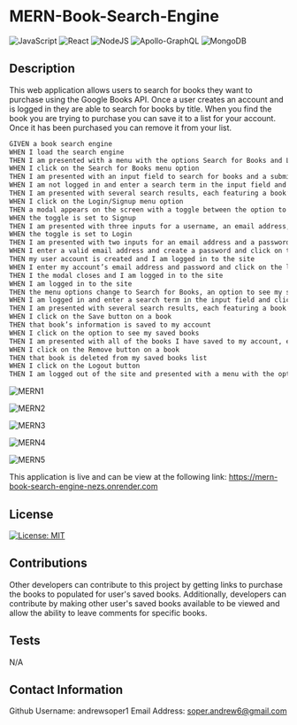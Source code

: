# MERN-Book-Search-Engine
![JavaScript](https://img.shields.io/badge/javascript-%23323330.svg?style=for-the-badge&logo=javascript&logoColor=%23F7DF1E)
![React](https://img.shields.io/badge/react-%2320232a.svg?style=for-the-badge&logo=react&logoColor=%2361DAFB)
![NodeJS](https://img.shields.io/badge/node.js-6DA55F?style=for-the-badge&logo=node.js&logoColor=white)
![Apollo-GraphQL](https://img.shields.io/badge/-ApolloGraphQL-311C87?style=for-the-badge&logo=apollo-graphql)
![MongoDB](https://img.shields.io/badge/MongoDB-%234ea94b.svg?style=for-the-badge&logo=mongodb&logoColor=white)

## Description
This web application allows users to search for books they want to purchase using the Google Books API. Once a user creates an account and is logged in they are able to search for books by title. When you find the book you are trying to purchase you can save it to a list for your account. Once it has been purchased you can remove it from your list.
```md
GIVEN a book search engine
WHEN I load the search engine
THEN I am presented with a menu with the options Search for Books and Login/Signup and an input field to search for books and a submit button
WHEN I click on the Search for Books menu option
THEN I am presented with an input field to search for books and a submit button
WHEN I am not logged in and enter a search term in the input field and click the submit button
THEN I am presented with several search results, each featuring a book’s title, author, description, image, and a link to that book on the Google Books site
WHEN I click on the Login/Signup menu option
THEN a modal appears on the screen with a toggle between the option to log in or sign up
WHEN the toggle is set to Signup
THEN I am presented with three inputs for a username, an email address, and a password, and a signup button
WHEN the toggle is set to Login
THEN I am presented with two inputs for an email address and a password and login button
WHEN I enter a valid email address and create a password and click on the signup button
THEN my user account is created and I am logged in to the site
WHEN I enter my account’s email address and password and click on the login button
THEN I the modal closes and I am logged in to the site
WHEN I am logged in to the site
THEN the menu options change to Search for Books, an option to see my saved books, and Logout
WHEN I am logged in and enter a search term in the input field and click the submit button
THEN I am presented with several search results, each featuring a book’s title, author, description, image, and a link to that book on the Google Books site and a button to save a book to my account
WHEN I click on the Save button on a book
THEN that book’s information is saved to my account
WHEN I click on the option to see my saved books
THEN I am presented with all of the books I have saved to my account, each featuring the book’s title, author, description, image, and a link to that book on the Google Books site and a button to remove a book from my account
WHEN I click on the Remove button on a book
THEN that book is deleted from my saved books list
WHEN I click on the Logout button
THEN I am logged out of the site and presented with a menu with the options Search for Books and Login/Signup and an input field to search for books and a submit button  
```
![MERN1](https://github.com/user-attachments/assets/bec97db2-aa7c-402f-8d9a-852efbf7f532)

![MERN2](https://github.com/user-attachments/assets/02b7317b-f481-4840-aa3d-a03789b900ad)

![MERN3](https://github.com/user-attachments/assets/0e691464-1aef-4bc2-896e-a28f4ef06748)

![MERN4](https://github.com/user-attachments/assets/ade4db9f-5776-4e34-b1d9-f47955a87458)

![MERN5](https://github.com/user-attachments/assets/d088626c-da8f-431a-bf18-fb7f3635ed09)

This application is live and can be view at the following link: https://mern-book-search-engine-nezs.onrender.com

## License
[![License: MIT](https://img.shields.io/badge/License-MIT-yellow.svg)](https://opensource.org/licenses/MIT)

## Contributions
  Other developers can contribute to this project by getting links to purchase the books to populated for user's saved books. Additionally, developers can contribute by making other user's saved books available to be viewed and allow the ability to leave comments for specific books.

## Tests
N/A

## Contact Information
  Github Username: andrewsoper1
  Email Address: soper.andrew6@gmail.com

  



